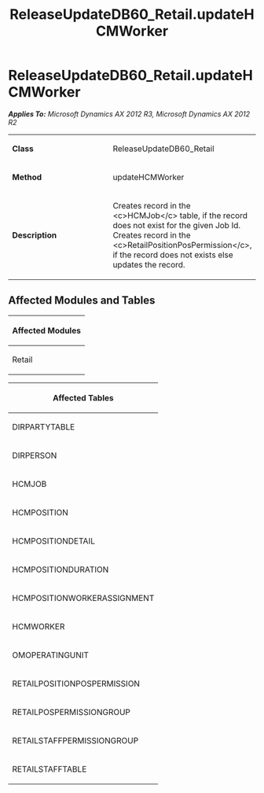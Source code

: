﻿---
title: ReleaseUpdateDB60_Retail.updateHCMWorker
TOCTitle: ReleaseUpdateDB60_Retail.updateHCMWorker
ms:assetid: 976fd65b-d435-6520-3a6c-457572907c0d
ms:mtpsurl: https://msdn.microsoft.com/en-us/library/JJ686217(v=AX.60)
ms:contentKeyID: 49709920
ms.date: 05/18/2015
mtps_version: v=AX.60
---

# ReleaseUpdateDB60\_Retail.updateHCMWorker 


_**Applies To:** Microsoft Dynamics AX 2012 R3, Microsoft Dynamics AX 2012 R2_

<table>
<colgroup>
<col style="width: 50%" />
<col style="width: 50%" />
</colgroup>
<tbody>
<tr class="odd">
<td><p><strong>Class</strong></p></td>
<td><p>ReleaseUpdateDB60_Retail</p></td>
</tr>
<tr class="even">
<td><p><strong>Method</strong></p></td>
<td><p>updateHCMWorker</p></td>
</tr>
<tr class="odd">
<td><p><strong>Description</strong></p></td>
<td><p>Creates record in the &lt;c&gt;HCMJob&lt;/c&gt; table, if the record does not exist for the given Job Id. Creates record in the &lt;c&gt;RetailPositionPosPermission&lt;/c&gt;, if the record does not exists else updates the record.</p></td>
</tr>
</tbody>
</table>


## Affected Modules and Tables

<table>
<colgroup>
<col style="width: 100%" />
</colgroup>
<thead>
<tr class="header">
<th><p>Affected Modules</p></th>
</tr>
</thead>
<tbody>
<tr class="odd">
<td><p>Retail</p></td>
</tr>
</tbody>
</table>


<table>
<colgroup>
<col style="width: 100%" />
</colgroup>
<thead>
<tr class="header">
<th><p>Affected Tables</p></th>
</tr>
</thead>
<tbody>
<tr class="odd">
<td><p>DIRPARTYTABLE</p></td>
</tr>
<tr class="even">
<td><p>DIRPERSON</p></td>
</tr>
<tr class="odd">
<td><p>HCMJOB</p></td>
</tr>
<tr class="even">
<td><p>HCMPOSITION</p></td>
</tr>
<tr class="odd">
<td><p>HCMPOSITIONDETAIL</p></td>
</tr>
<tr class="even">
<td><p>HCMPOSITIONDURATION</p></td>
</tr>
<tr class="odd">
<td><p>HCMPOSITIONWORKERASSIGNMENT</p></td>
</tr>
<tr class="even">
<td><p>HCMWORKER</p></td>
</tr>
<tr class="odd">
<td><p>OMOPERATINGUNIT</p></td>
</tr>
<tr class="even">
<td><p>RETAILPOSITIONPOSPERMISSION</p></td>
</tr>
<tr class="odd">
<td><p>RETAILPOSPERMISSIONGROUP</p></td>
</tr>
<tr class="even">
<td><p>RETAILSTAFFPERMISSIONGROUP</p></td>
</tr>
<tr class="odd">
<td><p>RETAILSTAFFTABLE</p></td>
</tr>
</tbody>
</table>

  



